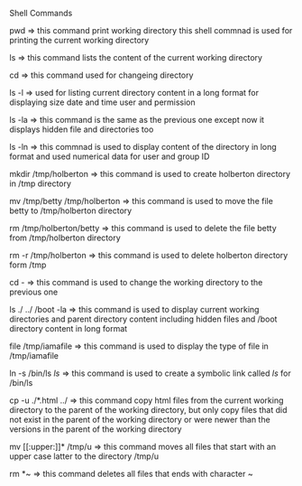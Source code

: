 Shell Commands

pwd => this command print working directory this shell commnad is used for printing the current working directory

ls => this command lists the content of the current working directory

cd => this command used for changeing directory

ls -l => used for listing current directory content in a long format for displaying size date and time user and permission

ls -la => this command is the same as the previous one except now it displays hidden file and directories too

ls -ln => this commnad is used to display content of the directory in long format and used numerical data for user and group ID

mkdir /tmp/holberton => this command is used to create holberton directory in /tmp directory

mv /tmp/betty /tmp/holberton => this command is used to move the file betty to /tmp/holberton directory

rm /tmp/holberton/betty => this command is used to delete the file betty from /tmp/holberton directory

rm -r /tmp/holberton => this command is used to delete holberton directory form /tmp

cd - => this command is used to change the working directory to the previous one

ls ./ ../ /boot -la => this command is used to display current working directories and parent directory content including hidden files and /boot directory content in long format

file /tmp/iamafile => this command is used to display the type of file in /tmp/iamafile

ln -s /bin/ls _ls_ => this command is used to create a symbolic link called _ls_ for /bin/ls

cp -u ./*.html ../ => this command copy html files from the current working directory to the parent of the working directory, but only copy files that did not exist in the parent of the working directory or were newer than the versions in the parent of the working directory

mv [[:upper:]]* /tmp/u => this command moves all files that start with an upper case latter to the directory /tmp/u

rm *~ => this command deletes all files that ends with character ~
